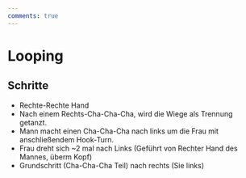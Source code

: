 ```yaml
---
comments: true
---
```

# Looping

## Schritte

- Rechte-Rechte Hand
- Nach einem Rechts-Cha-Cha-Cha, wird die Wiege als Trennung getanzt.
- Mann macht einen Cha-Cha-Cha nach links um die Frau mit anschließendem Hook-Turn.
- Frau dreht sich ~2 mal nach Links (Geführt von Rechter Hand des Mannes, überm Kopf)
- Grundschritt (Cha-Cha-Cha Teil) nach rechts (Sie links)
